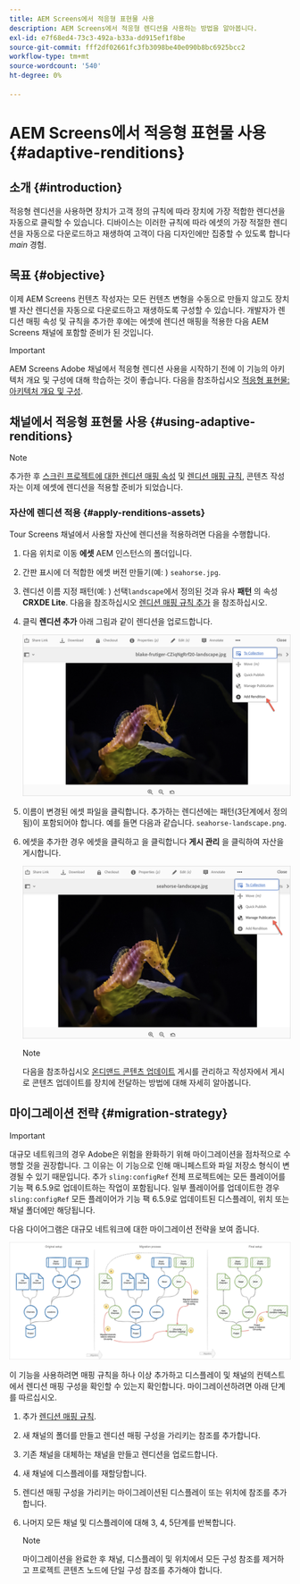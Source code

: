 ```yaml
---
title: AEM Screens에서 적응형 표현물 사용
description: AEM Screens에서 적응형 렌디션을 사용하는 방법을 알아봅니다.
exl-id: e7f68ed4-73c3-492a-b33a-dd915ef1f8be
source-git-commit: fff2df02661fc3fb3098be40e090b8bc6925bcc2
workflow-type: tm+mt
source-wordcount: '540'
ht-degree: 0%

---
```


# AEM Screens에서 적응형 표현물 사용 {#adaptive-renditions}

## 소개 {#introduction}

적응형 렌디션을 사용하면 장치가 고객 정의 규칙에 따라 장치에 가장 적합한 렌디션을 자동으로 클릭할 수 있습니다. 디바이스는 이러한 규칙에 따라 에셋의 가장 적절한 렌디션을 자동으로 다운로드하고 재생하여 고객이 다음 디자인에만 집중할 수 있도록 합니다 *main* 경험.

## 목표 {#objective}

이제 AEM Screens 컨텐츠 작성자는 모든 컨텐츠 변형을 수동으로 만들지 않고도 장치별 자산 렌디션을 자동으로 다운로드하고 재생하도록 구성할 수 있습니다.
개발자가 렌디션 매핑 속성 및 규칙을 추가한 후에는 에셋에 렌디션 매핑을 적용한 다음 AEM Screens 채널에 포함할 준비가 된 것입니다.

>[!IMPORTANT]
>AEM Screens Adobe 채널에서 적응형 렌디션 사용을 시작하기 전에 이 기능의 아키텍처 개요 및 구성에 대해 학습하는 것이 좋습니다. 다음을 참조하십시오 [적응형 표현물: 아키텍처 개요 및 구성](/help/user-guide/adaptive-renditions.md).

## 채널에서 적응형 표현물 사용 {#using-adaptive-renditions}

>[!NOTE]
>추가한 후 [스크린 프로젝트에 대한 렌디션 매핑 속성](/help/user-guide/adaptive-renditions.md#rendition-mapping-new) 및 [렌디션 매핑 규칙](/help/user-guide/adaptive-renditions.md#add-rendition-mapping-rules), 콘텐츠 작성자는 이제 에셋에 렌디션을 적용할 준비가 되었습니다.

### 자산에 렌디션 적용 {#apply-renditions-assets}

Tour Screens 채널에서 사용할 자산에 렌디션을 적용하려면 다음을 수행합니다.

1. 다음 위치로 이동 **에셋** AEM 인스턴스의 폴더입니다.
1. 간판 표시에 더 적합한 에셋 버전 만들기(예: ) `seahorse.jpg`.
1. 렌디션 이름 지정 패턴(예: ) 선택`landscape`에서 정의된 것과 유사 **패턴** 의 속성 **CRXDE Lite**. 다음을 참조하십시오 [렌디션 매핑 규칙 추가](/help/user-guide/adaptive-renditions.md#add-rendition-mapping-rules) 을 참조하십시오.
1. 클릭 **렌디션 추가** 아래 그림과 같이 렌디션을 업로드합니다.

   ![이미지](/help/user-guide/assets/adaptive-renditions/manage-pub-asset2.png)

1. 이름이 변경된 에셋 파일을 클릭합니다. 추가하는 렌디션에는 패턴(3단계에서 정의됨)이 포함되어야 합니다. 예를 들면 다음과 같습니다. `seahorse-landscape.png`.
1. 에셋을 추가한 경우 에셋을 클릭하고 을 클릭합니다 **게시 관리** 을 클릭하여 자산을 게시합니다.

   ![이미지](/help/user-guide/assets/adaptive-renditions/manage-pub-asset1.png)

   >[!NOTE]
   >다음을 참조하십시오 [온디맨드 콘텐츠 업데이트](https://experienceleague.adobe.com/en/docs/experience-manager-screens/user-guide/authoring/content-updates/on-demand-content) 게시를 관리하고 작성자에서 게시로 콘텐츠 업데이트를 장치에 전달하는 방법에 대해 자세히 알아봅니다.

## 마이그레이션 전략 {#migration-strategy}

>[!IMPORTANT]
>대규모 네트워크의 경우 Adobe은 위험을 완화하기 위해 마이그레이션을 점차적으로 수행할 것을 권장합니다. 그 이유는 이 기능으로 인해 매니페스트와 파일 저장소 형식이 변경될 수 있기 때문입니다. 추가 `sling:configRef` 전체 프로젝트에는 모든 플레이어를 기능 팩 6.5.9로 업데이트하는 작업이 포함됩니다. 일부 플레이어를 업데이트한 경우 `sling:configRef` 모든 플레이어가 기능 팩 6.5.9로 업데이트된 디스플레이, 위치 또는 채널 폴더에만 해당됩니다.

다음 다이어그램은 대규모 네트워크에 대한 마이그레이션 전략을 보여 줍니다.

![이미지](/help/user-guide/assets/adaptive-renditions/migration-strategy1.png)

이 기능을 사용하려면 매핑 규칙을 하나 이상 추가하고 디스플레이 및 채널의 컨텍스트에서 렌디션 매핑 구성을 확인할 수 있는지 확인합니다. 마이그레이션하려면 아래 단계를 따르십시오.

1. 추가 [렌디션 매핑 규칙](/help/user-guide/adaptive-renditions.md).
1. 새 채널의 폴더를 만들고 렌디션 매핑 구성을 가리키는 참조를 추가합니다.
1. 기존 채널을 대체하는 채널을 만들고 렌디션을 업로드합니다.
1. 새 채널에 디스플레이를 재할당합니다.
1. 렌디션 매핑 구성을 가리키는 마이그레이션된 디스플레이 또는 위치에 참조를 추가합니다.
1. 나머지 모든 채널 및 디스플레이에 대해 3, 4, 5단계를 반복합니다.

   >[!NOTE]
   >마이그레이션을 완료한 후 채널, 디스플레이 및 위치에서 모든 구성 참조를 제거하고 프로젝트 콘텐츠 노드에 단일 구성 참조를 추가해야 합니다.
